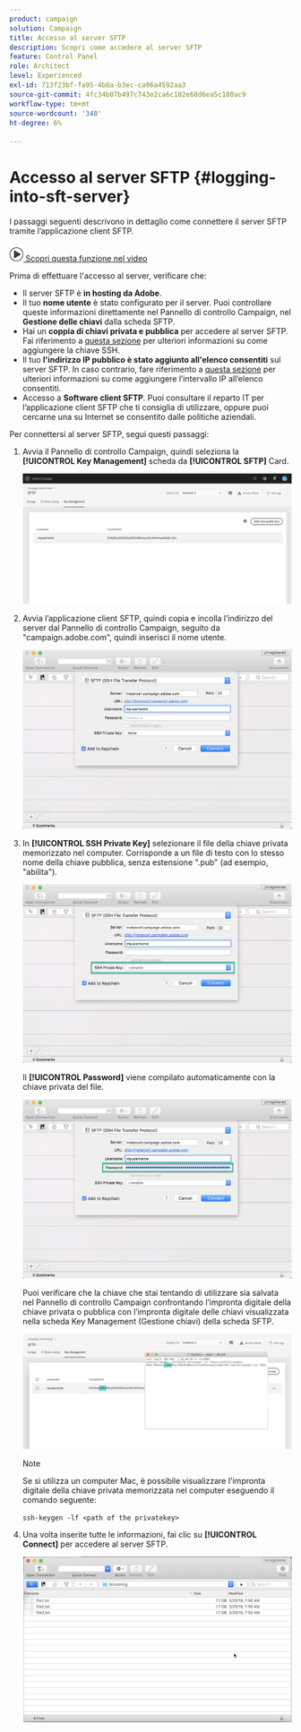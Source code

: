 ```yaml
---
product: campaign
solution: Campaign
title: Accesso al server SFTP
description: Scopri come accedere al server SFTP
feature: Control Panel
role: Architect
level: Experienced
exl-id: 713f23bf-fa95-4b8a-b3ec-ca06a4592aa3
source-git-commit: 4fc34b07b497c743e2ca6c182e68d6ea5c180ac9
workflow-type: tm+mt
source-wordcount: '348'
ht-degree: 6%

---
```


# Accesso al server SFTP {#logging-into-sft-server}

I passaggi seguenti descrivono in dettaglio come connettere il server SFTP tramite l’applicazione client SFTP.

![](assets/do-not-localize/how-to-video.png)[ Scopri questa funzione nel video](https://video.tv.adobe.com/v/27263?quality=12)

Prima di effettuare l&#39;accesso al server, verificare che:

* Il server SFTP è **in hosting da Adobe**.
* Il tuo **nome utente** è stato configurato per il server. Puoi controllare queste informazioni direttamente nel Pannello di controllo Campaign, nel **Gestione delle chiavi** dalla scheda SFTP.
* Hai un **coppia di chiavi privata e pubblica** per accedere al server SFTP. Fai riferimento a [questa sezione](../../sftp/using/key-management.md) per ulteriori informazioni su come aggiungere la chiave SSH.
* Il tuo **l&#39;indirizzo IP pubblico è stato aggiunto all&#39;elenco consentiti** sul server SFTP. In caso contrario, fare riferimento a [questa sezione](../../sftp/using/ip-range-allow-listing.md) per ulteriori informazioni su come aggiungere l’intervallo IP all’elenco consentiti.
* Accesso a **Software client SFTP**. Puoi consultare il reparto IT per l’applicazione client SFTP che ti consiglia di utilizzare, oppure puoi cercarne una su Internet se consentito dalle politiche aziendali.

Per connettersi al server SFTP, segui questi passaggi:

1. Avvia il Pannello di controllo Campaign, quindi seleziona la **[!UICONTROL Key Management]** scheda da **[!UICONTROL SFTP]** Card.

   ![](assets/sftp_card.png)

1. Avvia l’applicazione client SFTP, quindi copia e incolla l’indirizzo del server dal Pannello di controllo Campaign, seguito da &quot;campaign.adobe.com&quot;, quindi inserisci il nome utente.

   ![](assets/do-not-localize/connect1.png)

1. In **[!UICONTROL SSH Private Key]** selezionare il file della chiave privata memorizzato nel computer. Corrisponde a un file di testo con lo stesso nome della chiave pubblica, senza estensione &quot;.pub&quot; (ad esempio, &quot;abilita&quot;).

   ![](assets/do-not-localize/connect2.png)

   Il **[!UICONTROL Password]** viene compilato automaticamente con la chiave privata del file.

   ![](assets/do-not-localize/connect3.png)

   Puoi verificare che la chiave che stai tentando di utilizzare sia salvata nel Pannello di controllo Campaign confrontando l’impronta digitale della chiave privata o pubblica con l’impronta digitale delle chiavi visualizzata nella scheda Key Management (Gestione chiavi) della scheda SFTP.

   ![](assets/fingerprint_compare.png)

   >[!NOTE]
   >
   >Se si utilizza un computer Mac, è possibile visualizzare l&#39;impronta digitale della chiave privata memorizzata nel computer eseguendo il comando seguente:
   >
   >`ssh-keygen -lf <path of the privatekey>`

1. Una volta inserite tutte le informazioni, fai clic su **[!UICONTROL Connect]** per accedere al server SFTP.

   ![](assets/do-not-localize/sftpconnected.png)
